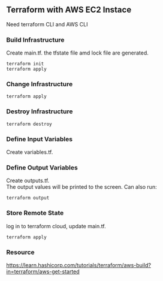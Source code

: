 ## Terraform with AWS EC2 Instace
Need terraform CLI and AWS CLI
### Build Infrastructure
Create main.tf.  the tfstate file amd lock file are generated.
```
terraform init
terraform apply
```
### Change Infrastructure
```
terraform apply
```
### Destroy Infrastructure
```
terraform destroy
```
### Define Input Variables
Create variables.tf.
### Define Output Variables
Create outputs.tf.  
The output values will be printed to the screen. Can also run:
```
terraform output
```
### Store Remote State
log in to terraform cloud, update main.tf.
```
terraform apply
```

### Resource
https://learn.hashicorp.com/tutorials/terraform/aws-build?in=terraform/aws-get-started
